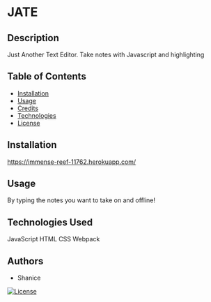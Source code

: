 # JATE

## Description
    
Just Another Text Editor. Take notes with Javascript and highlighting
    
    
## Table of Contents
        
- [Installation](#installation)
- [Usage](#usage)
- [Credits](#authors)
- [Technologies](#technologies)
- [License](#license)

## Installation
https://immense-reef-11762.herokuapp.com/

## Usage
By typing the notes you want to take on and offline!

## Technologies Used
JavaScript 
 HTML 
 CSS 
 Webpack

## Authors
- Shanice

[![License](https://img.shields.io/badge/License-ISC-blue.svg)](https://opensource.org/licenses/ISC)
 
